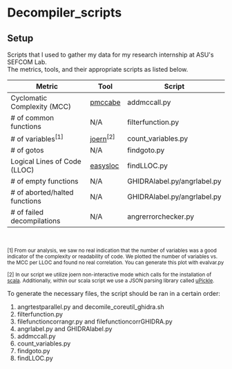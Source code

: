 # Decompiler_scripts

## Setup
Scripts that I used to gather my data for my research internship at ASU's SEFCOM Lab.  
The metrics, tools, and their appropriate scripts as listed below.   

| Metric | Tool | Script |
| --- | ----------- | ---|
| Cyclomatic Complexity (MCC) | [pmccabe](https://github.com/datacom-teracom/pmccabe) | addmccall.py |
| # of common functions | N/A | filterfunction.py |
| # of variables<sup>[1] | [joern](https://joern.io/)<sup>[2] | count_variables.py |
| # of gotos | N/A | findgoto.py |
| Logical Lines of Code (LLOC)| [easysloc](https://www.monperrus.net/martin/easysloc) | findLLOC.py |
| # of empty functions | N/A | GHIDRAlabel.py/angrlabel.py |
| # of aborted/halted functions | N/A | GHIDRAlabel.py/angrlabel.py |
| # of failed decompilations | N/A | angrerrorchecker.py |

<br>

<sup>[1] From our analysis, we saw no real indication that the number of variables was a good indicator of the complexity or readability of code. We plotted the number of variables vs. the MCC per LLOC and found no real correlation. You can generate this plot with evalvar.py

<sup>[2] In our script we utilize joern non-interactive mode which calls for the installation of [scala](https://www.scala-lang.org/). Additionally, within our scala script we use a JSON parsing library called [uPickle](https://com-lihaoyi.github.io/upickle/).

To generate the necessary files, the script should be ran in a certain order:
1. angrtestparallel.py and decomile_coreutil_ghidra.sh
2. filterfunction.py
3. filefunctioncorrangr.py and filefunctioncorrGHIDRA.py
4. angrlabel.py and GHIDRAlabel.py
5. addmccall.py
6. count_variables.py
7. findgoto.py
8. findLLOC.py
  
  
